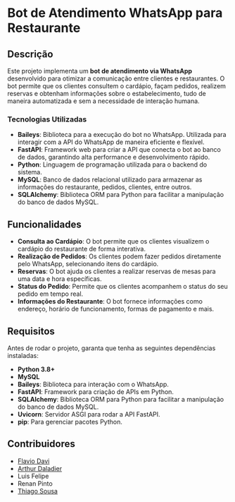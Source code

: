 # Bot de Atendimento WhatsApp para Restaurante

## Descrição

Este projeto implementa um **bot de atendimento via WhatsApp** desenvolvido para otimizar a comunicação entre clientes e restaurantes. O bot permite que os clientes consultem o cardápio, façam pedidos, realizem reservas e obtenham informações sobre o estabelecimento, tudo de maneira automatizada e sem a necessidade de interação humana.

### Tecnologias Utilizadas

- **Baileys**: Biblioteca para a execução do bot no WhatsApp. Utilizada para interagir com a API do WhatsApp de maneira eficiente e flexível.
- **FastAPI**: Framework web para criar a API que conecta o bot ao banco de dados, garantindo alta performance e desenvolvimento rápido.
- **Python**: Linguagem de programação utilizada para o backend do sistema.
- **MySQL**: Banco de dados relacional utilizado para armazenar as informações do restaurante, pedidos, clientes, entre outros.
- **SQLAlchemy**: Biblioteca ORM para Python para facilitar a manipulação do banco de dados MySQL.

## Funcionalidades

- **Consulta ao Cardápio**: O bot permite que os clientes visualizem o cardápio do restaurante de forma interativa.
- **Realização de Pedidos**: Os clientes podem fazer pedidos diretamente pelo WhatsApp, selecionando itens do cardápio.
- **Reservas**: O bot ajuda os clientes a realizar reservas de mesas para uma data e hora específicas.
- **Status do Pedido**: Permite que os clientes acompanhem o status do seu pedido em tempo real.
- **Informações do Restaurante**: O bot fornece informações como endereço, horário de funcionamento, formas de pagamento e mais.

## Requisitos

Antes de rodar o projeto, garanta que tenha as seguintes dependências instaladas:

- **Python 3.8+**
- **MySQL** 
- **Baileys**: Biblioteca para interação com o WhatsApp.
- **FastAPI**: Framework para criação de APIs em Python.
- **SQLAlchemy**: Biblioteca ORM para Python para facilitar a manipulação do banco de dados MySQL.
- **Uvicorn**: Servidor ASGI para rodar a API FastAPI.
- **pip**: Para gerenciar pacotes Python.

## Contribuidores

- [Flavio Davi](https://github.com/flavio-davi)
- [Arthur Daladier](https://github.com/Arthur-dev01) 
- Luis   Felipe
- Renan  Pinto
- [Thiago Sousa](https://github.com/thiago21sousa21)
